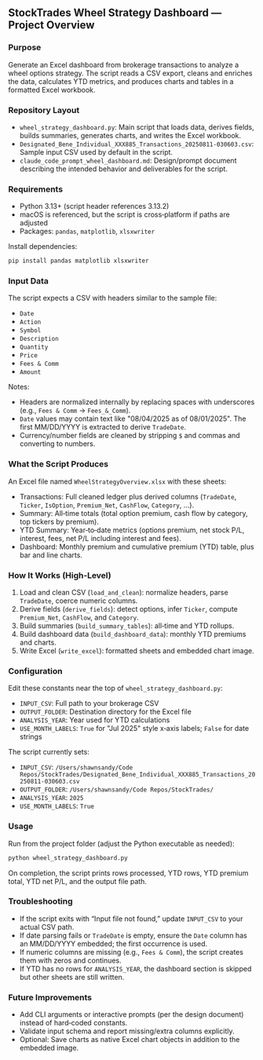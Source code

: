 ## StockTrades Wheel Strategy Dashboard — Project Overview

### Purpose
Generate an Excel dashboard from brokerage transactions to analyze a wheel options strategy. The script reads a CSV export, cleans and enriches the data, calculates YTD metrics, and produces charts and tables in a formatted Excel workbook.

### Repository Layout
- `wheel_strategy_dashboard.py`: Main script that loads data, derives fields, builds summaries, generates charts, and writes the Excel workbook.
- `Designated_Bene_Individual_XXX885_Transactions_20250811-030603.csv`: Sample input CSV used by default in the script.
- `claude_code_prompt_wheel_dashboard.md`: Design/prompt document describing the intended behavior and deliverables for the script.

### Requirements
- Python 3.13+ (script header references 3.13.2)
- macOS is referenced, but the script is cross‑platform if paths are adjusted
- Packages: `pandas`, `matplotlib`, `xlsxwriter`

Install dependencies:

```bash
pip install pandas matplotlib xlsxwriter
```

### Input Data
The script expects a CSV with headers similar to the sample file:

- `Date`
- `Action`
- `Symbol`
- `Description`
- `Quantity`
- `Price`
- `Fees & Comm`
- `Amount`

Notes:
- Headers are normalized internally by replacing spaces with underscores (e.g., `Fees & Comm` → `Fees_&_Comm`).
- `Date` values may contain text like "08/04/2025 as of 08/01/2025". The first MM/DD/YYYY is extracted to derive `TradeDate`.
- Currency/number fields are cleaned by stripping `$` and commas and converting to numbers.

### What the Script Produces
An Excel file named `WheelStrategyOverview.xlsx` with these sheets:

- Transactions: Full cleaned ledger plus derived columns (`TradeDate`, `Ticker`, `IsOption`, `Premium_Net`, `CashFlow`, `Category`, ...).
- Summary: All‑time totals (total option premium, cash flow by category, top tickers by premium).
- YTD Summary: Year‑to‑date metrics (options premium, net stock P/L, interest, fees, net P/L including interest and fees).
- Dashboard: Monthly premium and cumulative premium (YTD) table, plus bar and line charts.

### How It Works (High‑Level)
1. Load and clean CSV (`load_and_clean`): normalize headers, parse `TradeDate`, coerce numeric columns.
2. Derive fields (`derive_fields`): detect options, infer `Ticker`, compute `Premium_Net`, `CashFlow`, and `Category`.
3. Build summaries (`build_summary_tables`): all‑time and YTD rollups.
4. Build dashboard data (`build_dashboard_data`): monthly YTD premiums and charts.
5. Write Excel (`write_excel`): formatted sheets and embedded chart image.

### Configuration
Edit these constants near the top of `wheel_strategy_dashboard.py`:

- `INPUT_CSV`: Full path to your brokerage CSV
- `OUTPUT_FOLDER`: Destination directory for the Excel file
- `ANALYSIS_YEAR`: Year used for YTD calculations
- `USE_MONTH_LABELS`: `True` for "Jul 2025" style x‑axis labels; `False` for date strings

The script currently sets:

- `INPUT_CSV`: `/Users/shawnsandy/Code Repos/StockTrades/Designated_Bene_Individual_XXX885_Transactions_20250811-030603.csv`
- `OUTPUT_FOLDER`: `/Users/shawnsandy/Code Repos/StockTrades/`
- `ANALYSIS_YEAR`: `2025`
- `USE_MONTH_LABELS`: `True`

### Usage
Run from the project folder (adjust the Python executable as needed):

```bash
python wheel_strategy_dashboard.py
```

On completion, the script prints rows processed, YTD rows, YTD premium total, YTD net P/L, and the output file path.

### Troubleshooting
- If the script exits with “Input file not found,” update `INPUT_CSV` to your actual CSV path.
- If date parsing fails or `TradeDate` is empty, ensure the `Date` column has an MM/DD/YYYY embedded; the first occurrence is used.
- If numeric columns are missing (e.g., `Fees & Comm`), the script creates them with zeros and continues.
- If YTD has no rows for `ANALYSIS_YEAR`, the dashboard section is skipped but other sheets are still written.

### Future Improvements
- Add CLI arguments or interactive prompts (per the design document) instead of hard‑coded constants.
- Validate input schema and report missing/extra columns explicitly.
- Optional: Save charts as native Excel chart objects in addition to the embedded image.

